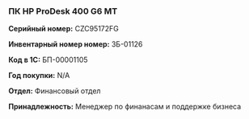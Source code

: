 ### ПК HP ProDesk 400 G6 MT </br>

**Серийный номер:** CZC95172FG </br>

**Инвентарный номер номер:** ЗБ-01126 </br>

**Код в 1С:** БП-00001105 </br>

**Год покупки:** N/A </br>

**Отдел:** Финансовый отдел </br>

**Принадлежность:** Менеджер по финанасам и поддержке бизнеса </br>
